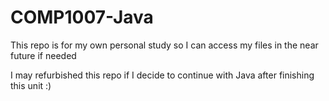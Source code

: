 # COMP1007-Java

This repo is for my own personal study so I can access my files in the near future if needed

I may refurbished this repo if I decide to continue with Java after finishing this unit :)
